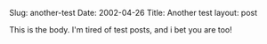 Slug: another-test
Date: 2002-04-26
Title: Another test
layout: post

This is the body. I&#39;m tired of test posts, and i bet you are too!
